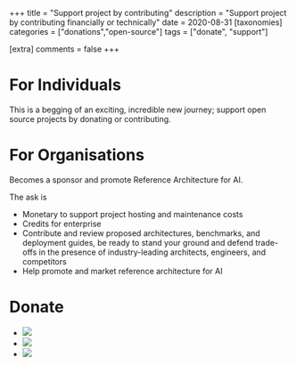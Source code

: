 +++
title = "Support project by contributing" 
description = "Support project by contributing financially or technically"
date = 2020-08-31
[taxonomies]
categories = ["donations","open-source"]
tags = ["donate", "support"]

[extra]
comments = false
+++
# For Individuals 

This is a begging of an exciting, incredible new journey; support open source projects by donating or contributing.

# For Organisations

Becomes a sponsor and promote Reference Architecture for AI.
 
The ask is 
- Monetary to support project hosting and maintenance costs
- Credits for enterprise 
- Contribute and review proposed architectures, benchmarks, and deployment guides, be ready to stand your ground and defend trade-offs in the presence of industry-leading architects, engineers, and competitors
- Help promote and market reference architecture for AI

# Donate 
* [![](https://img.shields.io/static/v1?label=Github&message=%E2%9D%A4&logo=GitHub&color=%23fe8e86)](https://github.com/sponsors/applied-knowledge-systems)
* [![](https://img.shields.io/static/v1?label=Patreon&message=%E2%9D%A4&logo=Patreon&color=%23fe8e86)](https://www.patreon.com/applied_knowledge_systems)
* [![](https://img.shields.io/static/v1?label=opencollective&message=%E2%9D%A4&logo=OpenCollective&color=%23fe8e86)](https://opencollective.com/applied-knowledge-systems)

